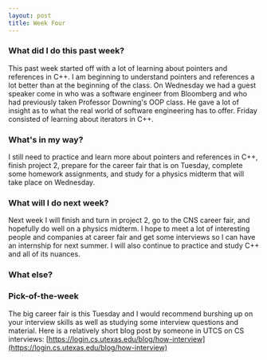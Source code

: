 ```yaml
---
layout: post
title: Week Four
---
```


### What did I do this past week?
This past week started off with a lot of learning about pointers and references in C++. I am beginning to understand pointers and references 
a lot better than at the beginning of the class. On Wednesday we had a guest speaker come in who was a software engineer from Bloomberg 
and who had previously taken Professor Downing's OOP class. He gave a lot of insight as to what the real world of software engineering 
has to offer. Friday consisted of learning about iterators in C++.

### What's in my way?
I still need to practice and learn more about pointers and references in C++, finish project 2, prepare for the career fair that is on Tuesday, 
complete some homework assignments, and study for a physics midterm that will take place on Wednesday.

### What will I do next week?
Next week I will finish and turn in project 2, go to the CNS career fair, and hopefully do well on a physics midterm. I hope to meet a lot 
of interesting people and companies at career fair and get some interviews so I can have an internship for next summer. I will also 
continue to practice and study C++ and all of its nuances.

### What else?


### Pick-of-the-week
The big career fair is this Tuesday and I would recommend burshing up on your interview skills as well as studying some 
interview questions and material. Here is a relatively short blog post by someone in UTCS on CS interviews: [https://login.cs.utexas.edu/blog/how-interview](https://login.cs.utexas.edu/blog/how-interview) 